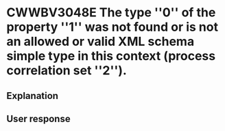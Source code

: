 # CWWBV3048E The type ''0'' of the property ''1'' was not found or is not an allowed or valid XML schema simple type in this context (process correlation set ''2'').

## Explanation

## User response